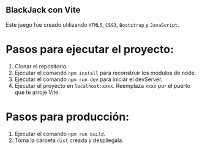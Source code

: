 ## BlackJack con Vite
Este juego fue creado utilizando `HTML5`, `CSS3`, `Bootstrap` y `JavaScript`.

# Pasos para ejecutar el proyecto:
1. Clonar el repositorio.
2. Ejecutar el comando `npm install` para reconstruir los módulos de node.
3. Ejecutar el comando `npm run dev` para iniciar el devServer.
4. Ejecutar el proyecto en `localhost:xxxx`. Reemplaza `xxxx` por el puerto que te arroje Vite.

# Pasos para producción:
1. Ejecutar el comando `npm run build`.
2. Toma la carpeta `dist` creada y despliegala.
